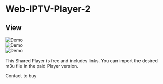 # Web-IPTV-Player-2

## View
![Demo](https://raw.githubusercontent.com/telase/Lite-IPTV-Web-Plyer/main/lvp.png)    
![Demo](https://raw.githubusercontent.com/telase/Lite-IPTV-Web-Plyer/main/lvp.png)   
![Demo](http://mstrall.epizy.com/last/)   

This Shared Player is free and includes links.
You can import the desired m3u file in the paid Player version.

Contact to buy
